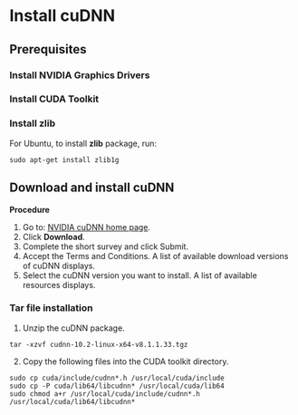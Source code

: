 

# Install cuDNN

## Prerequisites

### Install NVIDIA Graphics Drivers

### Install CUDA Toolkit

### Install zlib

For Ubuntu, to install **zlib** package, run:
```
sudo apt-get install zlib1g
```
## Download and install cuDNN

**Procedure**

1. Go to: [NVIDIA cuDNN home page](https://developer.nvidia.com/cudnn).
2. Click **Download**.
3. Complete the short survey and click Submit.
4. Accept the Terms and Conditions. A list of available download versions of cuDNN displays.
5. Select the cuDNN version you want to install. A list of available resources displays.

### **Tar** file installation
1. Unzip the cuDNN package.

```
tar -xzvf cudnn-10.2-linux-x64-v8.1.1.33.tgz 
```

2. Copy the following files into the CUDA toolkit directory.
   
```
sudo cp cuda/include/cudnn*.h /usr/local/cuda/include 
sudo cp -P cuda/lib64/libcudnn* /usr/local/cuda/lib64 
sudo chmod a+r /usr/local/cuda/include/cudnn*.h /usr/local/cuda/lib64/libcudnn*
```